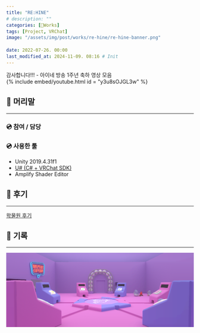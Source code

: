 ```yaml
---
title: "RE:HINE"
# description: ""
categories: [🍇Works]
tags: [Project, VRChat]
image: "/assets/img/post/works/re-hine/re-hine-banner.png"

date: 2022-07-26. 00:00
last_modified_at: 2024-11-09. 08:16 # Init
---
```


감사합니다!!! - 아이네 방송 1주년 축하 영상 모음  
{% include embed/youtube.html id = "y3u8sOJGL3w" %}

## 📀 머리말

---

### 💿 참여 / 담당

### 💿 사용한 툴

- Unity 2019.4.31f1
- [U# (C# + VRChat SDK)](https://udonsharp.docs.vrchat.com/)
- Amplify Shader Editor

## 📀 후기

---

[왁물원 후기](https://cafe.naver.com/steamindiegame/7029174)  

## 📀 기록

---

![re-hine-banner](/assets/img/post/works/re-hine/re-hine-banner.png)
